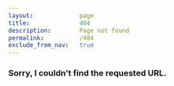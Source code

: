 ```yaml
---
layout:             page
title:              404
description:        Page not found
permalink:          /404
exclude_from_nav:   true
---
```


### Sorry, I couldn’t find the requested URL.
